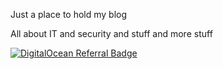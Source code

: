 Just a place to hold my blog

All about IT and security and stuff and more stuff

[![DigitalOcean Referral Badge](https://web-platforms.sfo2.cdn.digitaloceanspaces.com/WWW/Badge%201.svg)](https://www.digitalocean.com/?refcode=c8d680b74f86&utm_campaign=Referral_Invite&utm_medium=Referral_Program&utm_source=badge)
